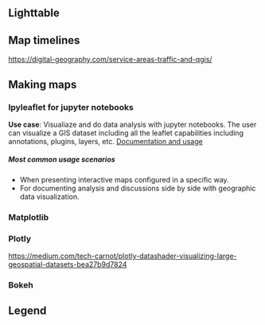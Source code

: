 ## Lighttable

## Map timelines

https://digital-geography.com/service-areas-traffic-and-qgis/

## Making maps

### Ipyleaflet for jupyter notebooks
**Use case**: Visualiaze and do data analysis with jupyter notebooks. The user can visualize a GIS dataset including all the leaflet capabilities including annotations, plugins, layers, etc.
[Documentation and usage](https://ipyleaflet.readthedocs.io/en/latest/index.html)
##### Most common usage scenarios
- When presenting interactive maps configured in a specific way.
- For documenting analysis and discussions side by side with geographic data visualization.  

### Matplotlib

### Plotly

https://medium.com/tech-carnot/plotly-datashader-visualizing-large-geospatial-datasets-bea27b9d7824

### Bokeh

## Legend